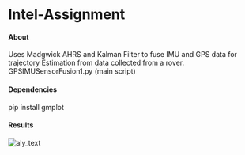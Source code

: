 # Intel-Assignment

#### About
Uses Madgwick AHRS and Kalman Filter to fuse IMU and GPS data for trajectory Estimation from data collected from a rover.
GPSIMUSensorFusion1.py (main script)

#### Dependencies
pip install gmplot

#### Results
![aly_text](https://github.com/karthikram05/Intel-Assignment/blob/master/Assignment/result.png)
